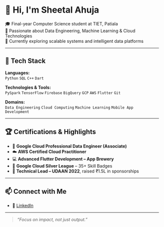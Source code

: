 # 👋 Hi, I'm Sheetal Ahuja

🎓 Final-year Computer Science student at TIET, Patiala  
🚀 Passionate about Data Engineering, Machine Learning & Cloud Technologies  
🌱 Currently exploring scalable systems and intelligent data platforms

---

## 🔧 Tech Stack

**Languages:**  
`Python` `SQL` `C++` `Dart`

**Technologies & Tools:**  
`PySpark` `TensorFlow` `Firebase` `BigQuery` `GCP` `AWS` `Flutter` `Git`

**Domains:**  
`Data Engineering` `Cloud Computing` `Machine Learning` `Mobile App Development`

---

## 🏆 Certifications & Highlights

- 📜 **Google Cloud Professional Data Engineer (Associate)**  
- ☁️ **AWS Certified Cloud Practitioner**  
- 💻 **Advanced Flutter Development – App Brewery**  
- 🥈 **Google Cloud Silver League** – 35+ Skill Badges  
- 🧩 **Technical Lead – UDAAN 2022**, raised ₹1.5L in sponsorships

---

## 📫 Connect with Me

- 🔗 [LinkedIn](https://linkedin.com/in/sheetal-ahuja)  

---

> _“Focus on impact, not just output.”_
